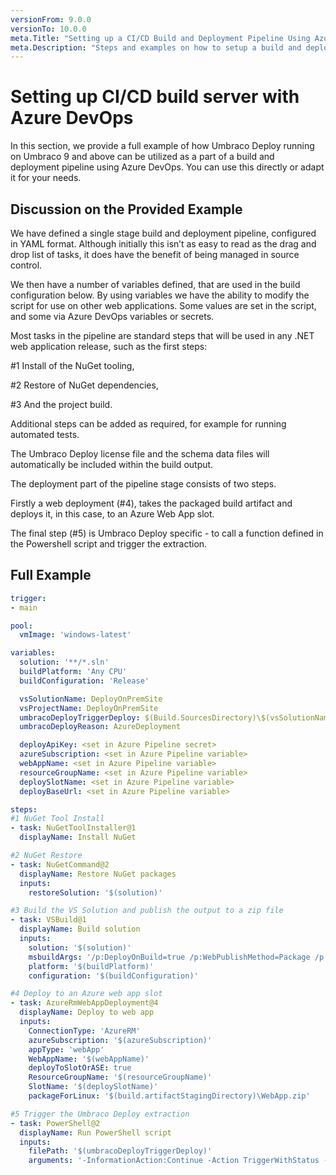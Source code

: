 ```yaml
---
versionFrom: 9.0.0
versionTo: 10.0.0
meta.Title: "Setting up a CI/CD Build and Deployment Pipeline Using Azure DevOps"
meta.Description: "Steps and examples on how to setup a build and deployment pipeline for Umbraco Deploy using Azure DevOps"
---
```


# Setting up CI/CD build server with Azure DevOps

In this section, we provide a full example of how Umbraco Deploy running on Umbraco 9 and above can be utilized as a part of a build and deployment pipeline using Azure DevOps. You can use this directly or adapt it for your needs.

## Discussion on the Provided Example

We have defined a single stage build and deployment pipeline, configured in YAML format.  Although initially this isn’t as easy to read as the drag and drop list of tasks, it does have the benefit of being managed in source control.

We then have a number of variables defined, that are used in the build configuration below. By using variables we have the ability to modify the script for use on other web applications. Some values are set in the script, and some via Azure DevOps variables or secrets.

Most tasks in the pipeline are standard steps that will be used in any .NET web application release, such as the first steps:

#1 Install of the NuGet tooling,

#2 Restore of NuGet dependencies,

#3 And the project build.

Additional steps can be added as required, for example for running automated tests.

The Umbraco Deploy license file and the schema data files will automatically be included within the build output.

The deployment part of the pipeline stage consists of two steps. 

Firstly a web deployment (#4), takes the packaged build artifact and deploys it, in this case, to an Azure Web App slot.

The final step (#5) is Umbraco Deploy specific - to call a function defined in the Powershell script and trigger the extraction.


## Full Example

```yaml
trigger:
- main

pool:
  vmImage: 'windows-latest'

variables:
  solution: '**/*.sln'
  buildPlatform: 'Any CPU'
  buildConfiguration: 'Release'

  vsSolutionName: DeployOnPremSite
  vsProjectName: DeployOnPremSite
  umbracoDeployTriggerDeploy: $(Build.SourcesDirectory)\$(vsSolutionName)\$(vsProjectName)\TriggerDeploy.ps1
  umbracoDeployReason: AzureDeployment

  deployApiKey: <set in Azure Pipeline secret>
  azureSubscription: <set in Azure Pipeline variable>
  webAppName: <set in Azure Pipeline variable>
  resourceGroupName: <set in Azure Pipeline variable>
  deploySlotName: <set in Azure Pipeline variable>
  deployBaseUrl: <set in Azure Pipeline variable>

steps:
#1 NuGet Tool Install
- task: NuGetToolInstaller@1
  displayName: Install NuGet

#2 NuGet Restore
- task: NuGetCommand@2
  displayName: Restore NuGet packages
  inputs:
    restoreSolution: '$(solution)'

#3 Build the VS Solution and publish the output to a zip file
- task: VSBuild@1
  displayName: Build solution
  inputs:
    solution: '$(solution)'
    msbuildArgs: '/p:DeployOnBuild=true /p:WebPublishMethod=Package /p:PackageAsSingleFile=true /p:SkipInvalidConfigurations=true /p:DesktopBuildPackageLocation="$(build.artifactStagingDirectory)\WebApp.zip" /p:DeployIisAppPath="Default Web Site"'
    platform: '$(buildPlatform)'
    configuration: '$(buildConfiguration)'

#4 Deploy to an Azure web app slot
- task: AzureRmWebAppDeployment@4
  displayName: Deploy to web app
  inputs:
    ConnectionType: 'AzureRM'
    azureSubscription: '$(azureSubscription)'
    appType: 'webApp'
    WebAppName: '$(webAppName)'
    deployToSlotOrASE: true
    ResourceGroupName: '$(resourceGroupName)'
    SlotName: '$(deploySlotName)'
    packageForLinux: '$(build.artifactStagingDirectory)\WebApp.zip'

#5 Trigger the Umbraco Deploy extraction
- task: PowerShell@2
  displayName: Run PowerShell script
  inputs:
    filePath: '$(umbracoDeployTriggerDeploy)'
    arguments: '-InformationAction:Continue -Action TriggerWithStatus -ApiKey $(deployApiKey) -BaseUrl $(deployBaseUrl) -Reason $(umbracoDeployReason) -Verbose'

```
